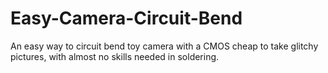 # Easy-Camera-Circuit-Bend
An easy way to circuit bend toy camera with a CMOS cheap to take glitchy pictures, with almost no skills needed in soldering.
